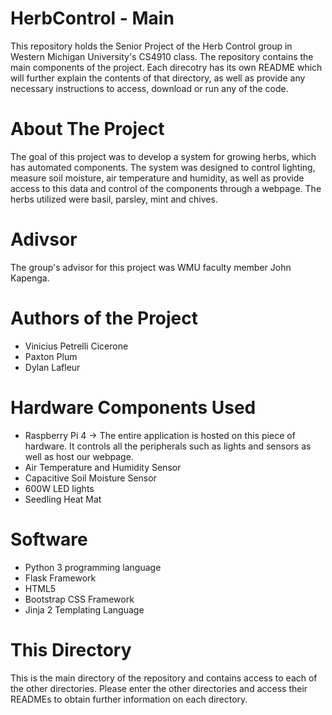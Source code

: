 # HerbControl - Main

This repository holds the Senior Project of the Herb Control group in Western Michigan University's CS4910 class. The repository contains the main components of the project. Each direcotry has its own README which will further explain the contents of that directory, as well as provide any necessary instructions to access, download or run any of the code.

# About The Project

The goal of this project was to develop a system for growing herbs, which has automated components. The system was designed to control lighting, measure soil moisture, air temperature and humidity, as well as provide access to this data and control of the components through a webpage. The herbs utilized were basil, parsley, mint and chives.

# Adivsor

The group's advisor for this project was WMU faculty member John Kapenga.

# Authors of the Project

- Vinicius Petrelli Cicerone
- Paxton Plum
- Dylan Lafleur

# Hardware Components Used

- Raspberry Pi 4 -> The entire application is hosted on this piece of hardware. It controls all the peripherals such as lights and sensors as well as host our webpage.
- Air Temperature and Humidity Sensor
- Capacitive Soil Moisture Sensor
- 600W LED lights
- Seedling Heat Mat

# Software

- Python 3 programming language
- Flask Framework
- HTML5
- Bootstrap CSS Framework
- Jinja 2 Templating Language

# This Directory

This is the main directory of the repository and contains access to each of the other directories. Please enter the other directories and access their READMEs to obtain further information on each directory.
